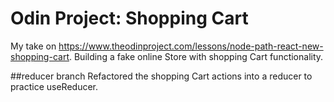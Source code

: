 # Odin Project: Shopping Cart

My take on https://www.theodinproject.com/lessons/node-path-react-new-shopping-cart. Building a fake online Store with shopping Cart functionality.

##reducer branch
Refactored the shopping Cart actions into a reducer to practice useReducer.